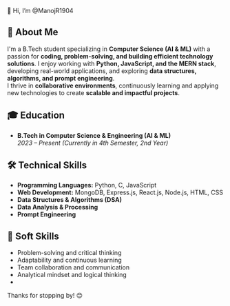 👋 Hi, I’m @ManojR1904
  
## 🚀 About Me  
I'm a B.Tech student specializing in **Computer Science (AI & ML)** with a passion for **coding, problem-solving, and building efficient technology solutions**. I enjoy working with **Python, JavaScript, and the MERN stack**, developing real-world applications, and exploring **data structures, algorithms, and prompt engineering**.  
I thrive in **collaborative environments**, continuously learning and applying new technologies to create **scalable and impactful projects**.  

## 🎓 Education  
- **B.Tech in Computer Science & Engineering (AI & ML)**  
  *2023 – Present (Currently in 4th Semester, 2nd Year)*  

## 🛠️ Technical Skills  
- **Programming Languages:** Python, C, JavaScript  
- **Web Development:** MongoDB, Express.js, React.js, Node.js, HTML, CSS  
- **Data Structures & Algorithms (DSA)**  
- **Data Analysis & Processing**  
- **Prompt Engineering**  

## 🧠 Soft Skills  
- Problem-solving and critical thinking  
- Adaptability and continuous learning  
- Team collaboration and communication  
- Analytical mindset and logical thinking
- 
Thanks for stopping by! 😊  
